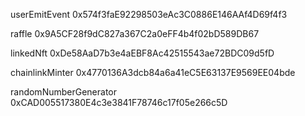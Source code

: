 userEmitEvent 0x574f3faE92298503eAc3C0886E146AAf4D69f4f3

raffle 0x9A5CF28f9dC827a367C2a0eFF4b4f02bD589DB67

linkedNft 0xDe58AaD7b3e4aEBF8Ac42515543ae72BDC09d5fD

chainlinkMinter 0x4770136A3dcb84a6a41eC5E63137E9569EE04bde

randomNumberGenerator 0xCAD005517380E4c3e3841F78746c17f05e266c5D
